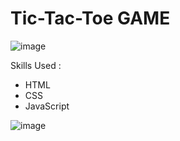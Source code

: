 # Tic-Tac-Toe GAME
 
![image](https://user-images.githubusercontent.com/41516169/123519802-0ffee400-d6cb-11eb-917a-a0f0bbaa5131.png)

Skills Used :
- HTML
- CSS
- JavaScript


![image](https://user-images.githubusercontent.com/41516169/123519918-a501dd00-d6cb-11eb-9fd3-541238c0fc0f.png)
